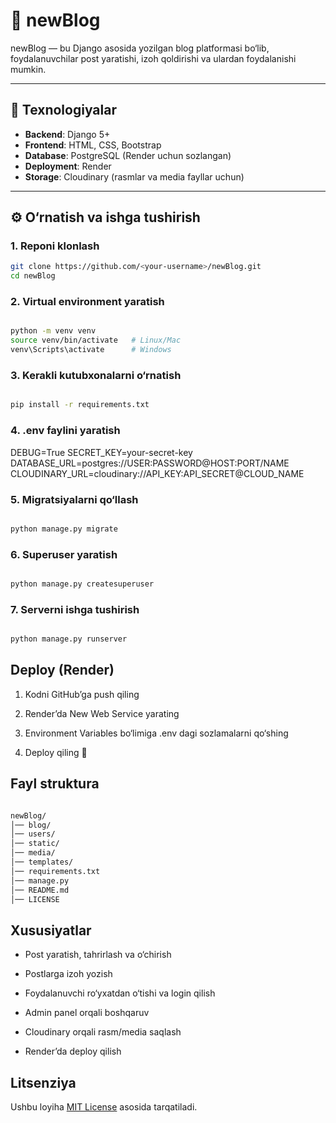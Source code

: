 # 📝 newBlog

newBlog — bu Django asosida yozilgan blog platformasi bo‘lib, foydalanuvchilar post yaratishi, izoh qoldirishi va ulardan foydalanishi mumkin.

---

## 🚀 Texnologiyalar

- **Backend**: Django 5+
- **Frontend**: HTML, CSS, Bootstrap
- **Database**: PostgreSQL (Render uchun sozlangan)
- **Deployment**: Render
- **Storage**: Cloudinary (rasmlar va media fayllar uchun)

---

## ⚙️ O‘rnatish va ishga tushirish

### 1. Reponi klonlash
```bash
git clone https://github.com/<your-username>/newBlog.git
cd newBlog
```
### 2. Virtual environment yaratish
```bash

python -m venv venv
source venv/bin/activate   # Linux/Mac
venv\Scripts\activate      # Windows
```
### 3. Kerakli kutubxonalarni o‘rnatish
```bash

pip install -r requirements.txt
```
### 4. .env faylini yaratish

DEBUG=True
SECRET_KEY=your-secret-key
DATABASE_URL=postgres://USER:PASSWORD@HOST:PORT/NAME
CLOUDINARY_URL=cloudinary://API_KEY:API_SECRET@CLOUD_NAME

### 5. Migratsiyalarni qo‘llash
```bash

python manage.py migrate
```
### 6. Superuser yaratish
```bash

python manage.py createsuperuser
```
### 7. Serverni ishga tushirish
```bash

python manage.py runserver
```
## Deploy (Render)

1. Kodni GitHub’ga push qiling

2. Render’da New Web Service yarating

3. Environment Variables bo‘limiga .env dagi sozlamalarni qo‘shing

4. Deploy qiling 🎉

## Fayl struktura
```bash

newBlog/
│── blog/             
│── users/          
│── static/       
│── media/          
│── templates/         
│── requirements.txt  
│── manage.py
│── README.md
│── LICENSE

```
## Xususiyatlar
- Post yaratish, tahrirlash va o‘chirish

- Postlarga izoh yozish

- Foydalanuvchi ro‘yxatdan o‘tishi va login qilish

- Admin panel orqali boshqaruv

- Cloudinary orqali rasm/media saqlash

- Render’da deploy qilish

## Litsenziya
Ushbu loyiha [MIT License](./LICENSE) asosida tarqatiladi.


